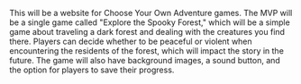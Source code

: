 This will be a website for Choose Your Own Adventure games. The MVP will be a single game called "Explore the Spooky Forest," which will be a simple game about traveling a dark forest and dealing with the creatures you find there. Players can decide whether to be peaceful or violent when encountering the residents of the forest, which will impact the story in the future.
The game will also have background images, a sound button, and the option for players to save their progress.
